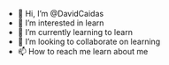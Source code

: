 - 👋 Hi, I’m @DavidCaidas
- 👀 I’m interested in learn
- 🌱 I’m currently learning to learn
- 💞️ I’m looking to collaborate on learning
- 📫 How to reach me learn about me

<!---
DavidCaidas/DavidCaidas is a ✨ special ✨ repository because its `README.md` (this file) appears on your GitHub profile.
You can click the Preview link to take a look at your changes.
--->
